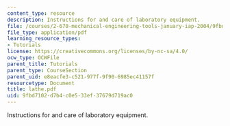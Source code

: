 ```yaml
---
content_type: resource
description: Instructions for and care of laboratory equipment.
file: /courses/2-670-mechanical-engineering-tools-january-iap-2004/9fbd7102d7b4c0e533ef37679d719ac0_lathe.pdf
file_type: application/pdf
learning_resource_types:
- Tutorials
license: https://creativecommons.org/licenses/by-nc-sa/4.0/
ocw_type: OCWFile
parent_title: Tutorials
parent_type: CourseSection
parent_uid: e8eacfe3-c521-977f-9f90-6985ec41157f
resourcetype: Document
title: lathe.pdf
uid: 9fbd7102-d7b4-c0e5-33ef-37679d719ac0
---
```

Instructions for and care of laboratory equipment.